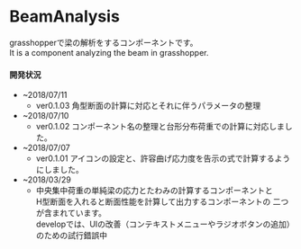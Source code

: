# BeamAnalysis
grasshopperで梁の解析をするコンポーネントです。  
It is a component analyzing the beam in grasshopper.

#### 開発状況 
+ ~2018/07/11
  + ver0.1.03 角型断面の計算に対応とそれに伴うパラメータの整理
+ ~2018/07/10
  + ver0.1.02 コンポーネント名の整理と台形分布荷重での計算に対応しました。
+ ~2018/07/07
  + ver0.1.01 アイコンの設定と、許容曲げ応力度を告示の式で計算するようにしました。  
+ ~2018/03/29   
  + 中央集中荷重の単純梁の応力とたわみの計算するコンポーネントと  
H型断面を入れると断面性能を計算して出力するコンポーネントの
二つが含まれています。  
developでは、UIの改善（コンテキストメニューやラジオボタンの追加）のための試行錯誤中
